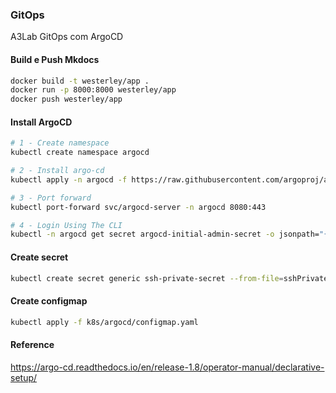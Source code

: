 ### GitOps 

A3Lab GitOps com ArgoCD

#### Build e Push Mkdocs

```sh
docker build -t westerley/app .
docker run -p 8000:8000 westerley/app
docker push westerley/app
```

#### Install ArgoCD

```sh
# 1 - Create namespace
kubectl create namespace argocd

# 2 - Install argo-cd
kubectl apply -n argocd -f https://raw.githubusercontent.com/argoproj/argo-cd/stable/manifests/core-install.yaml

# 3 - Port forward
kubectl port-forward svc/argocd-server -n argocd 8080:443

# 4 - Login Using The CLI
kubectl -n argocd get secret argocd-initial-admin-secret -o jsonpath="{.data.password}" | base64 -d; echo
```

#### Create secret
```sh
kubectl create secret generic ssh-private-secret --from-file=sshPrivateKey=/home/<user>/.ssh/id_rsa -n argocd
```

#### Create configmap
```sh
kubectl apply -f k8s/argocd/configmap.yaml
```

#### Reference

https://argo-cd.readthedocs.io/en/release-1.8/operator-manual/declarative-setup/


